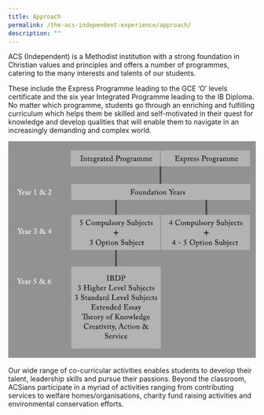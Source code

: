 ```yaml
---
title: Approach
permalink: /the-acs-independent-experience/approach/
description: ""
---
```

ACS (Independent) is a Methodist institution with a strong foundation in Christian values and principles and offers a number of programmes, catering to the many interests and talents of our students.

These include the Express Programme leading to the GCE ‘O’ levels certificate and the six year Integrated Programme leading to the IB Diploma. No matter which programme, students go through an enriching and fulfilling curriculum which helps them be skilled and self-motivated in their quest for knowledge and develop qualities that will enable them to navigate in an increasingly demanding and complex world.

![](/images/The%20ACS(I)%20Experience/Curriculum-e1421679957510.png)

Our wide range of co-curricular activities enables students to develop their talent, leadership skills and pursue their passions. Beyond the classroom, ACSians participate in a myriad of activities ranging from contributing services to welfare homes/organisations, charity fund raising activities and environmental conservation efforts.